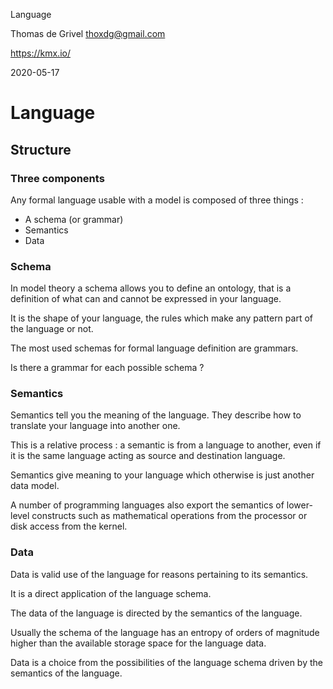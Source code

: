Language

Thomas de Grivel <thoxdg@gmail.com>

https://kmx.io/

2020-05-17

# Language

## Structure

### Three components

Any formal language usable with a model is composed of three things :

 - A schema (or grammar)
 - Semantics
 - Data

### Schema

In model theory a schema allows you to define an ontology,
that is a definition of what can and cannot be expressed in your
language.

It is the shape of your language, the rules which make any pattern
part of the language or not.

The most used schemas for formal language definition are grammars.

Is there a grammar for each possible schema ?

### Semantics

Semantics tell you the meaning of the language. They describe
how to translate your language into another one.

This is a relative process : a semantic is from a language to another,
even if it is the same language acting as source and destination
language.

Semantics give meaning to your language which otherwise is just another
data model.

A number of programming languages also export the semantics of
lower-level constructs such as mathematical operations from the processor
or disk access from the kernel.

### Data

Data is valid use of the language for reasons pertaining to its
semantics.

It is a direct application of the language schema.

The data of the language is directed by the semantics of
the language.

Usually the schema of the language has an entropy of orders
of magnitude higher than the available storage space for the
language data.

Data is a choice from the possibilities of the language schema
driven by the semantics of the language.
